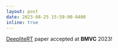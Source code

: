 ```yaml
---
layout: post
date: 2023-08-25 15:59:00-0400
inline: true
---
```


<a href="https://arxiv.org/pdf/2309.10878.pdf">DeepliteRT</a> paper accepted at **BMVC** 2023!

